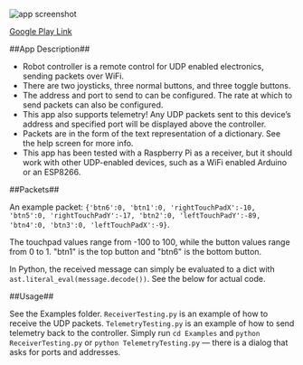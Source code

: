 ![app screenshot](https://raw.githubusercontent.com/cameronfr/RobotRemote/master/Media/Controller%20Blank.png)

[Google Play Link]()

##App Description##

- Robot controller is a remote control for UDP enabled electronics, sending packets over WiFi. 
- There are two joysticks, three normal buttons, and three toggle buttons.
- The address and port to send to can be configured.  The rate at which to send packets can also be configured.
- This app also supports telemetry! Any UDP packets sent to this device’s address and specified port will be displayed above the controller.
- Packets are in the form of the text representation of a dictionary. See the help screen for more info.
- This app has been tested with a Raspberry Pi as a receiver, but it should work with other UDP-enabled devices, such as a WiFi enabled Arduino or an ESP8266.

##Packets##

An example packet: `{'btn6':0, 'btn1':0, 'rightTouchPadX':-10, 'btn5':0, 'rightTouchPadY':-17, 'btn2':0, 'leftTouchPadY':-89, 'btn4':0, 'btn3':0, 'leftTouchPadX':-9}`.

The touchpad values range from -100 to 100, while the button values range from 0 to 1. "btn1" is the top button and "btn6" is the bottom button.

In Python, the received message can simply be evaluated to a dict with `ast.literal_eval(message.decode())`. See the below for actual code.

##Usage##

See the Examples folder. `ReceiverTesting.py` is an example of how to receive the UDP packets. `TelemetryTesting.py` is an example of how to send telemetry back to the controller. Simply run `cd Examples` and `python ReceiverTesting.py` or `python TelemetryTesting.py` — there is a dialog that asks for ports and addresses.

 
